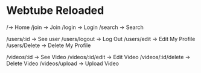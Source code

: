 # Webtube Reloaded

/-> Home
/join -> Join
/login -> Login
/search -> Search

/users/:id -> See user
/users/logout -> Log Out
/users/edit -> Edit My Profile
/users/Delete -> Delete My Profile

/videos/:id -> See Video
/videos/:id/edit -> Edit Video
/videos/:id/delete -> Delete Video
/videos/upload -> Upload Video
